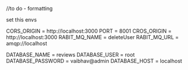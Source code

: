 //to do - formatting

set this envs

CORS_ORIGIN = http://localhost:3000
PORT = 8001
CROS_ORIGIN = http://localhost:3000
RABIT_MQ_NAME =  deleteUser
RABIT_MQ_URL = amqp://localhost


DATABASE_NAME = reviews
DATABASE_USER = root
DATABASE_PASSWORD = vaibhav@admin
DATABASE_HOST = localhost